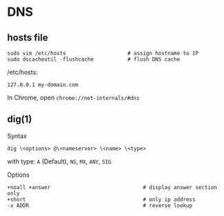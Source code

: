 # DNS

## hosts file

    sudo vim /etc/hosts                    # assign hostname to IP
    sudo dscacheutil -flushcache           # flush DNS cache

  /etc/hosts:

    127.0.0.1 my-domain.com

  In Chrome, open `chrome://net-internals/#dns`

## dig(1)

  Syntax

    dig \<options> @\<nameserver> \<name> \<type>

  with type: `A` (Default), `NS`, `MX`, `ANY`, `SIG`

  Options

    +noall +answer                              # display answer section only
    +short                                      # only ip address
    -x ADDR                                     # reverse lookup

